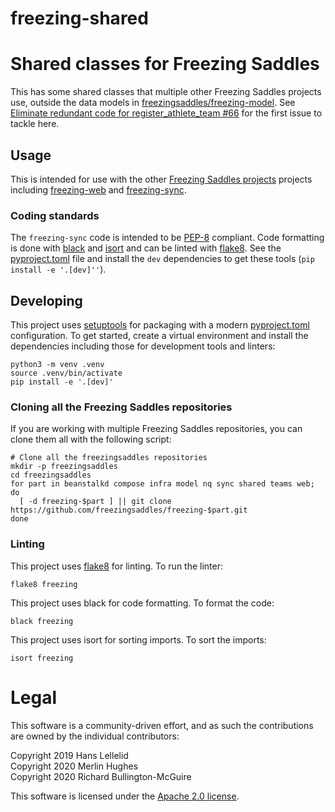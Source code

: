 # freezing-shared
Shared classes for Freezing Saddles
==============================================

This has some shared classes that multiple other Freezing Saddles projects use, outside the data models in [freezingsaddles/freezing-model](https://github.com/freezingsaddles/freezing-model). See [Eliminate redundant code for register_athlete_team #66](https://github.com/freezingsaddles/freezing-web/issues/66) for the first issue to tackle here.

Usage
-----
This is intended for use with the other
[Freezing Saddles projects](https://github.com/freezingsaddles/) projects
including [freezing-web](https://github.com/freezingsaddles/freezing-web) and [freezing-sync](https://github.com/freezingsaddles/freezing-sync).


### Coding standards
The `freezing-sync` code is intended to be [PEP-8](https://www.python.org/dev/peps/pep-0008/) compliant. Code formatting is done with [black](https://black.readthedocs.io/en/stable/) and [isort](https://pycqa.github.io/isort/) and can be linted with [flake8](http://flake8.pycqa.org/en/latest/). See the [pyproject.toml](pyproject.tml) file and install the `dev` dependencies to get these tools (`pip install -e '.[dev]''`).

Developing
----------
This project uses [setuptools](https://setuptools.readthedocs.io/en/latest/) for packaging with a modern [pyproject.toml](https://setuptools.pypa.io/en/latest/userguide/pyproject_config.html) configuration. To get started, create a virtual environment and install the dependencies including those for development tools and linters:

    python3 -m venv .venv
    source .venv/bin/activate
    pip install -e '.[dev]'

### Cloning all the Freezing Saddles repositories
If you are working with multiple Freezing Saddles repositories, you can clone them all with the following script:

```
# Clone all the freezingsaddles repositories
mkdir -p freezingsaddles
cd freezingsaddles
for part in beanstalkd compose infra model nq sync shared teams web; do
  [ -d freezing-$part ] || git clone https://github.com/freezingsaddles/freezing-$part.git
done
```

### Linting
This project uses [flake8](http://flake8.pycqa.org/en/latest/) for linting. To run the linter:

    flake8 freezing

This project uses black for code formatting. To format the code:

    black freezing

This project uses isort for sorting imports. To sort the imports:

    isort freezing


# Legal

This software is a community-driven effort, and as such the contributions are owned by the individual contributors:

Copyright 2019 Hans Lellelid <br>
Copyright 2020 Merlin Hughes <br>
Copyright 2020 Richard Bullington-McGuire <br>

This software is licensed under the [Apache 2.0 license](LICENSE).
